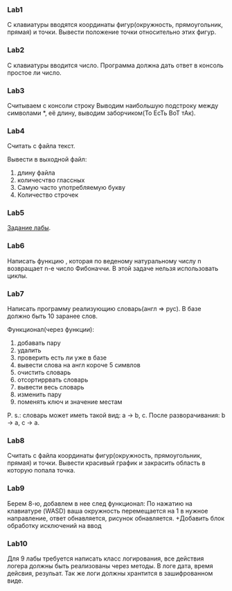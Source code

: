 ### Lab1

С клавиатуры вводятся координаты фигур(окружность, прямоугольник, прямая) и
точки. Вывести положение точки относительно этих фигур.


### Lab2

С клавиатуры вводится число. Программа должна дать ответ в консоль простое ли
число.


### Lab3

Считываем с консоли строку
Выводим наибольшую подстроку между символами *, её длину, выводим
заборчиком(То ЕсТь ВоТ тАк).


### Lab4

Считать с файла текст.

Вывести в выходной файл:
  1) длину файла
  2) количесчтво глассных
  3) Самую часто употребляемую букву
  4) Количество строчек


### Lab5

[Задание лабы](http://codeforces.com/contest/1650/problem/A).


### Lab6

Написать функцию , которая по веденому натуральному числу n возвращает n-e число Фибоначчи. 
В этой задаче нельзя использовать циклы.


### Lab7

Написать программу реализующию словарь(англ => рус). В базе должно быть 10
заранее слов.

Функционал(через функции):
  1) добавать пару
  2) удалить
  3) проверить есть ли уже в базе
  4) вывести слова на англ короче 5 симвлов
  5) очистить словарь
  6) отсортиррвать словарь
  7) вывести весь словарь
  8) изменить пару
  9) поменять ключ и значение местам

P. s.: словарь может иметь такой вид: a -> b, c. После разворачивания:
b -> a, c -> a.


### Lab8

Считать с файла координаты фигур(окружность, прямоугольник, прямая) и точки.
Вывести красивый график и закрасить область в которую попала точка.


### Lab9

Берем 8-ю, добавлем в нее след функционал:
  По нажатию на клавиатуре (WASD) ваша окружность перемещается на 1 в нужное направление, ответ обнавляется, рисунок обнавляется.
+Добавить блок обработку исключений на ввод


### Lab10

Для 9 лабы требуется написать класс логирования, все действия логера должны быть реализованы через методы. В логе дата, время дейсвия, резульат.
Так же логи должны хрантится в зашифрованном виде.